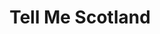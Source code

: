 ---
schema: default
title: Tell Me Scotland
organization: Angus Council
notes: Tells people about public notices that are published by Angus Council, eg, licensing and planning 
resources:

  - name: Tell Me Scotland HTML
  - url: 
  - format: HTML

license: UK Open Government Licence (OGL)
category:

  - angus

  - licensing

  - notices

  - planning

  - public

  - traffic


  - 

maintainer: Tim Wisniewski
maintainer_email: tim@timwis.com
---